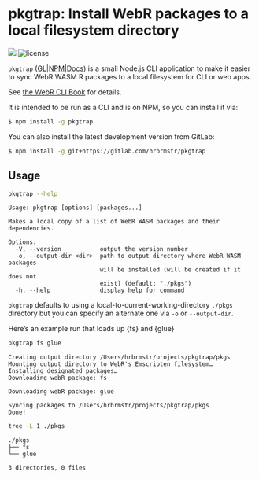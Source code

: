 # pkgtrap: Install WebR packages to a local filesystem directory

![](https://img.shields.io/npm/v/pkgtrap.png)
![license](https://img.shields.io/badge/license-MIT-success.png)

`pkgtrap`
([GL](https://gitlab.com/hrbrmstr/pkgtrap)\|[NPM](https://www.npmjs.com/package/pkgtrap)\|[Docs](https://hrbrmstr.gitlab.io/pkgtrap/pkgtrap/0.1.2/))
is a small Node.js CLI application to make it easier to sync WebR WASM R
packages to a local filesystem for CLI or web apps.

See [the WebR CLI Book](https://rud.is/books/webr-cli-book/) for
details.

It is intended to be run as a CLI and is on NPM, so you can install it
via:

``` bash
$ npm install -g pkgtrap
```

You can also install the latest development version from GitLab:

``` bash
$ npm install -g git+https://gitlab.com/hrbrmstr/pkgtrap
```

## Usage

``` bash
pkgtrap --help
```

    Usage: pkgtrap [options] [packages...]

    Makes a local copy of a list of WebR WASM packages and their dependencies.

    Options:
      -V, --version           output the version number
      -o, --output-dir <dir>  path to output directory where WebR WASM packages
                              will be installed (will be created if it does not
                              exist) (default: "./pkgs")
      -h, --help              display help for command

`pkgtrap` defaults to using a local-to-current-working-directory
`./pkgs` directory but you can specify an alternate one via `-o` or
`--output-dir`.

Here’s an example run that loads up {fs} and {glue}

``` bash
pkgtrap fs glue
```

    Creating output directory /Users/hrbrmstr/projects/pkgtrap/pkgs
    Mounting output directory to WebR's Emscripten filesystem…
    Installing designated packages…
    Downloading webR package: fs

    Downloading webR package: glue

    Syncing packages to /Users/hrbrmstr/projects/pkgtrap/pkgs
    Done!

``` bash
tree -L 1 ./pkgs
```

    ./pkgs
    ├── fs
    └── glue

    3 directories, 0 files

